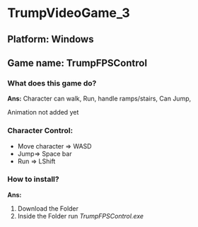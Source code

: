 # TrumpVideoGame_3
## Platform: Windows
## Game name: TrumpFPSControl
         
 

### What does this game do?
**Ans:** Character can walk, Run, handle ramps/stairs, Can Jump,
  
Animation not added yet

### Character Control:
- Move character => WASD
- Jump=> Space bar
- Run => LShift

### How to install?
**Ans:**
1. Download the Folder
2. Inside the Folder run *TrumpFPSControl.exe*
  
   

